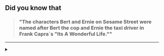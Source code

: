 ## Did you know that

<h3>
  <blockquote>
<!--START_SECTION:debris-->                                                                      
"The characters Bert and Ernie on Sesame Street were named after Bert the cop and Ernie the taxi driver in Frank Capra`s "Its A Wonderful Life.""
<!--END_SECTION:debris-->
  </blockquote>
</h3>

-----

<details>
  <summary></summary>

<img src="https://github-readme-stats.vercel.app/api?show_icons=true&hide=issues&username=ekickx"> <img src="https://github-readme-stats.vercel.app/api/top-langs/?layout=compact&username=ekickx">

</details>
